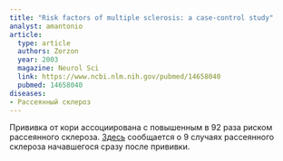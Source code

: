 ```yaml
---
title: "Risk factors of multiple sclerosis: a case-control study"
analyst: amantonio
article:
  type: article
  authors: Zorzon
  year: 2003
  magazine: Neurol Sci
  link: https://www.ncbi.nlm.nih.gov/pubmed/14658040
  pubmed: 14658040
diseases:
- Рассеянный склероз
---
```


Прививка от кори ассоциирована с повышенным в 92 раза риском рассеянного склероза.
[Здесь](https://www.ncbi.nlm.nih.gov/pmc/articles/PMC1841203/) сообщается о 9 случаях рассеянного склероза начавшегося сразу после прививки.

